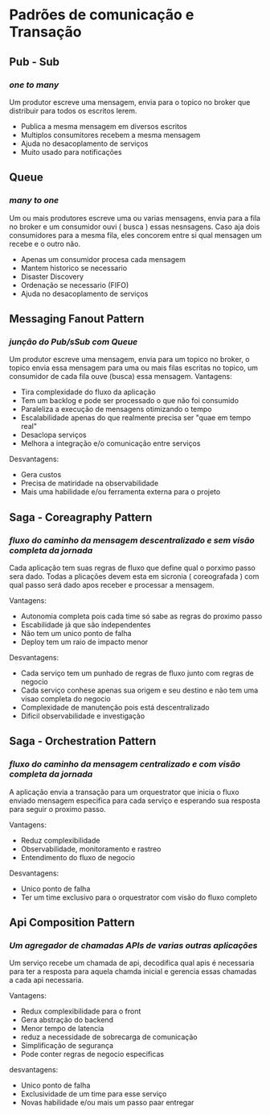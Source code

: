 # Padrões de comunicação e Transação

## Pub - Sub

### *one to many*

Um produtor escreve uma mensagem, envia para o topico no broker que distribuir para todos os escritos lerem.

* Publica a mesma mensagem em diversos escritos
* Multiplos consumitores recebem a mesma mensagem
* Ajuda no desacoplamento de serviços
* Muito usado para notificações

## Queue

### *many to one*

Um ou mais produtores escreve uma ou varias mensagens, envia para a fila no broker e um consumidor ouvi ( busca ) essas nesnsagens. Caso aja dois consumidores para a mesma fila, eles concorem entre si qual mensagen um recebe e o outro não.

* Apenas um consumidor procesa cada mensagem
* Mantem historico se necessario
* Disaster Discovery
* Ordenação se necessario (FIFO)
* Ajuda no desacoplamento de serviços

## Messaging Fanout Pattern

### *junção do Pub/sSub com Queue*

Um  produtor escreve uma mensagem, envia para um topico no broker, o topico envia essa mensagem para uma ou mais filas escritas no topico, um consumidor de cada fila ouve (busca) essa mensagem.
Vantagens:

* Tira complexidade do fluxo da aplicação
* Tem um backlog e pode ser processado o que não foi consumido
* Paraleliza a execução de mensagens otimizando o tempo
* Escalabilidade apenas do que realmente precisa ser "quae em tempo real"
* Desaclopa serviços
* Melhora a integração e/o comunicação entre serviços

Desvantagens:

* Gera custos
* Precisa de matiridade na observabilidade
* Mais uma habilidade e/ou ferramenta externa para o projeto

## Saga - Coreagraphy Pattern

### *fluxo do caminho da mensagem descentralizado e sem visão completa da jornada*

Cada aplicação tem suas regras de fluxo que define qual o porximo passo sera dado. Todas a plicações devem esta em sicronia ( coreografada ) com qual passo será dado apos receber e processar a mensagem.

Vantagens:

* Autonomia completa pois cada time só sabe as regras do proximo passo
* Escabilidade já que são independentes
* Não tem um unico ponto de falha
* Deploy tem um raio de impacto menor

Desvantagens:

* Cada serviço tem um punhado de regras de fluxo junto com regras de negocio
* Cada serviço conhese apenas sua origem e seu destino e não tem uma visao completa do negocio
* Complexidade de manutenção pois está descentralizado
* Dificil observabilidade e investigação

## Saga - Orchestration Pattern

### *fluxo do caminho da mensagem centralizado e com visão completa da jornada*

A aplicação envia a transação para um orquestrator que inicia o fluxo enviado mensagem especifica para cada serviço e esperando sua resposta para seguir o proximo passo.

Vantagens:

* Reduz complexibilidade
* Observabilidade, monitoramento e rastreo
* Entendimento do fluxo de negocio

Desvantagens:

* Unico ponto de falha
* Ter um time exclusivo para o orquestrator com visão do fluxo completo

## Api Composition Pattern

### *Um agregador de chamadas APIs  de varias outras aplicações*

Um serviço recebe um chamada de api, decodifica qual apis é necessaria para ter a resposta para aquela chamda inicial e gerencia essas chamadas a cada api necessaria.

Vantagens:

* Redux complexibilidade para o front
* Gera abstração do backend
* Menor tempo de latencia
* reduz a necessidade de sobrecarga de comunicação
* Simplificação de segurança
* Pode conter regras de negocio especificas

desvantagens:

* Unico ponto de falha
* Exclusividade de um time para esse serviço
* Novas habilidade e/ou mais um passo paar entregar

